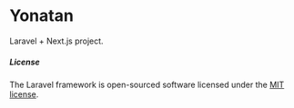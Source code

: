 # Yonatan
Laravel + Next.js project.

##### License

The Laravel framework is open-sourced software licensed under the [MIT license](https://opensource.org/licenses/MIT).
